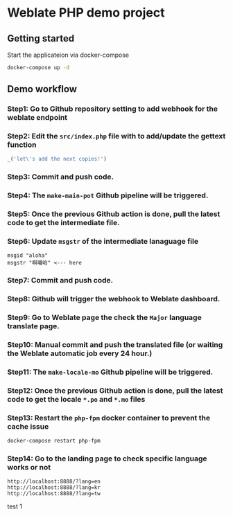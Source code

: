 # Weblate PHP demo project

## Getting started

Start the applicateion via docker-compose 

```bash
docker-compose up -d
```

## Demo workflow

### Step1: Go to Github repository setting to add webhook for the weblate endpoint

### Step2: Edit the `src/index.php` file with to add/update the gettext function

```php
_('let\'s add the next copies!')
```

### Step3: Commit and push code.
### Step4: The `make-main-pot` Github pipeline will be triggered.
### Step5: Once the previous Github action is done, pull the latest code to get the intermediate file.
### Step6: Update `msgstr` of the intermediate lanaguage file

```
msgid "aloha"
msgstr "啊囉哈" <--- here
```

### Step7: Commit and push code.
### Step8: Github will trigger the webhook to Weblate dashboard.
### Step9: Go to Weblate page the check the `Major` language translate page.
### Step10: Manual commit and push the translated file (or waiting the Weblate automatic job every 24 hour.)
### Step11: The `make-locale-mo` Github pipeline will be triggered.
### Step12: Once the previous Github action is done, pull the latest code to get the locale `*.po` and `*.mo` files
### Step13: Restart the `php-fpm` docker container to prevent the cache issue
```bash
docker-compose restart php-fpm
```
### Step14: Go to the landing page to check specific language works or not
```
http://localhost:8888/?lang=en
http://localhost:8888/?lang=kr
http://localhost:8888/?lang=tw
```

test 1